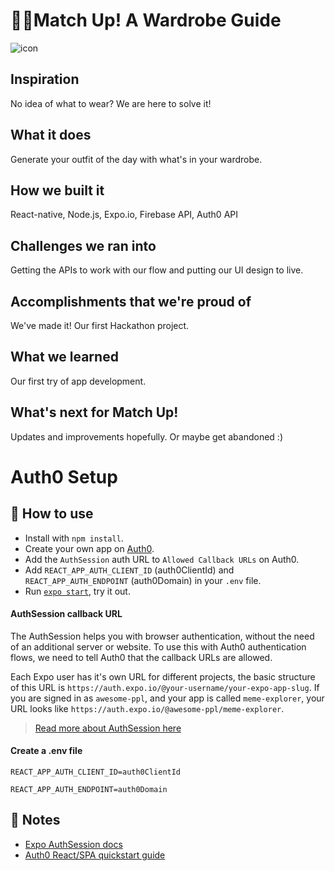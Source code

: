 # 👕👖Match Up! A Wardrobe Guide
![icon](https://user-images.githubusercontent.com/77548862/133927664-d3952ad1-7574-4bdb-ab17-8cc4d0c50cc7.png)

## Inspiration
No idea of what to wear? We are here to solve it!

## What it does
Generate your outfit of the day with what's in your wardrobe.

## How we built it
React-native, Node.js, Expo.io, Firebase API, Auth0 API

## Challenges we ran into
Getting the APIs to work with our flow and putting our UI design to live.

## Accomplishments that we're proud of
We've made it! Our first Hackathon project.

## What we learned
Our first try of app development.

## What's next for Match Up!
Updates and improvements hopefully. Or maybe get abandoned :)

# Auth0 Setup

## 🚀 How to use

- Install with `npm install`.
- Create your own app on [Auth0](https://auth0.com).
- Add the `AuthSession` auth URL to `Allowed Callback URLs` on Auth0.
- Add `REACT_APP_AUTH_CLIENT_ID` (auth0ClientId) and `REACT_APP_AUTH_ENDPOINT` (auth0Domain) in your `.env` file.
- Run [`expo start`](https://docs.expo.dev/versions/latest/workflow/expo-cli/), try it out.

#### AuthSession callback URL

The AuthSession helps you with browser authentication, without the need of an additional server or website. To use this with Auth0 authentication flows, we need to tell Auth0 that the callback URLs are allowed.

Each Expo user has it's own URL for different projects, the basic structure of this URL is `https://auth.expo.io/@your-username/your-expo-app-slug`. If you are signed in as `awesome-ppl`, and your app is called `meme-explorer`, your URL looks like `https://auth.expo.io/@awesome-ppl/meme-explorer`.

> [Read more about AuthSession here](https://docs.expo.dev/versions/latest/sdk/auth-session/)

#### Create a .env file
`REACT_APP_AUTH_CLIENT_ID=auth0ClientId`

`REACT_APP_AUTH_ENDPOINT=auth0Domain`

## 📝 Notes

- [Expo AuthSession docs](https://docs.expo.dev/versions/latest/sdk/auth-session/)
- [Auth0 React/SPA quickstart guide](https://auth0.com/docs/quickstart/spa/react)
